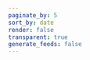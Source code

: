 ```yaml
---
paginate_by: 5
sort_by: date
render: false
transparent: true
generate_feeds: false
---
```

<!-- 
    This page is using hard links to update all of the messy section files that I am just too damn lazy to properly deal with
 -->